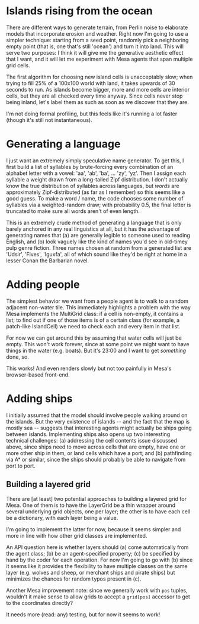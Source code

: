 
# Islands rising from the ocean

There are different ways to generate terrain, from Perlin noise to elaborate models that incorporate erosion and weather. Right now I'm going to use a simpler technique: starting from a seed point, randomly pick a neighboring empty point (that is, one that's still 'ocean') and turn it into land. This will serve two purposes: I think it will give me the generative aesthetic effect that I want, and it will let me experiment with Mesa agents that span multiple grid cells.

The first algorithm for choosing new island cells is unacceptably slow; when trying to fill 25% of a 100x100 world with land, it takes upwards of 30 seconds to run. As islands become bigger, more and more cells are interior cells, but they are all checked every time anyway. Since cells never stop being inland, let's label them as such as soon as we discover that they are. 

I'm not doing formal profiling, but this feels like it's running a lot faster (though it's still not instantaneous).

# Generating a language

I just want an extremely simply speculative name generator. To get this, I first build a list of syllables by brute-forcing every combination of an alphabet letter with a vowel: 'aa', 'ab', 'ba', ... 'zy', 'yz'. Then I assign each syllable a weight drawn from a long-tailed Zipf distribution. I don't actually know the true distribution of syllables across languages, but *words* are approximately Zipf-distributed (as far as I remember) so this seems like a good guess. To make a word / name, the code chooses some number of syllables via a weighted-random draw; with probability 0.5, the final letter is truncated to make sure all words aren't of even length. 

This is an extremely crude method of generating a language that is only barely anchored in any real linguistics at all, but it has the advantage of generating names that (a) are generally legible to someone used to reading English, and (b) look vaguely like the kind of names you'd see in old-timey pulp genre fiction. Three names chosen at random from a generated list are  'Udsir', 'Fives', 'Iguxfa', all of which sound like they'd be right at home in a lesser Conan the Barbarian novel.

# Adding people

The simplest behavior we want from a people agent is to walk to a random adjacent non-water tile. This immediately highlights a problem with the way Mesa implements the MultiGrid class: if a cell is non-empty, it contains a list; to find out if one of those items is of a certain class (for example, a patch-like IslandCell) we need to check each and every item in that list.

For now we can get around this by assuming that water cells will just be empty. This won't work forever, since at some point we might want to have things in the water (e.g. boats). But it's 23:00 and I want to get *something* done, so.

This works! And even renders slowly but not too painfully in Mesa's browser-based front-end.

# Adding ships

I initially assumed that the model should involve people walking around on the islands. But the very existence of islands -- and the fact that the map is mostly sea -- suggests that interesting agents might actually be ships going between islands. Implementing ships also opens up two interesting technical challenges: (a) addressing the cell contents issue discussed above, since ships need to move across cells that are empty, have one or more other ship in them, or land cells which have a port; and (b) pathfinding via A* or similar, since the ships should probably be able to navigate from port to port.

## Building a layered grid

There are [at least] two potential approaches to building a layered grid for Mesa. One of them is to have the LayerGrid be a thin wrapper around several underlying grid objects, one per layer; the other is to have each cell be a dictionary, with each layer being a value. 

I'm going to implement the latter for now, because it seems simpler and more in line with how other grid classes are implemented.

An API question here is whether layers should (a) come automatically from the agent class; (b) be an agent-specified property; (c) be specified by hand by the coder for each operation. For now I'm going to go with (b) since it seems like it provides the flexibility to have multiple classes on the same layer (e.g. wolves and sheep, or merchant ships and pirate ships) but minimizes the chances for random typos present in (c). 

Another Mesa improvement note: since we generally work with `pos` tuples, wouldn't it make sense to allow grids to accept a `grid[pos]` accessor to get to the coordinates directly? 

It needs more (read: any) testing, but for now it seems to work!






